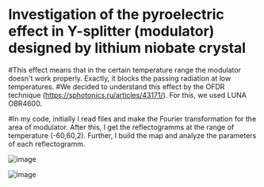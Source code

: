 # Investigation of the pyroelectric effect in Y-splitter (modulator) designed by lithium niobate crystal
#This effect means that in the certain temperature range the modulator doesn't work properly. Exactly, it blocks the passing radiation at low temperatures.
#We decided to understand this effect by the OFDR technique (https://sphotonics.ru/articles/43171/). For this, we used LUNA OBR4600.

#In my code, initially I read files and make the Fourier transformation for the area of modulator. After this, I get the reflectogramms at the range of temperature (-60,60,2). Further, I build the map and analyze the parameters of each reflectogramm.

![image](https://user-images.githubusercontent.com/87599571/170923110-a54bdadf-1730-4aab-a022-edbd897f0612.png)

![image](https://user-images.githubusercontent.com/87599571/170923298-763f4d1d-6184-4fbe-8c20-91b42269f8ce.png)

